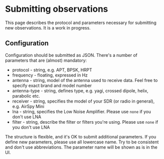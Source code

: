# Submitting observations

This page describes the protocol and parameters necessary for submitting new
observations. It is a work in progress.

## Configuration

Configuration should be submitted as JSON. There's a number of parameters that
are (almost) mandatory:

- protocol - string, e.g. APT, BPSK, HRPT
- frequency - floating, expressed in Hz
- antenna - string, model of the antenna used to receive data. Feel free to specify exact brand and model number
- antenna-type - string, defines type, e.g. yagi, crossed dipole, helix, parabolic etc.
- receiver - string, specifies the model of your SDR (or radio in general), e.g. AirSpy Mini
- lna - string, specifies the Low Noise Amplifier. Please use `none` if you don't use LNA
- filter - string, describe the filter or filters you're using. Please use `none` if you don't use LNA

The structure is flexible, and it's OK to submit additional parameters.
If you define new parameters, please use all lowercase name. Try to be consistent
and don't use abbreviations. The parameter name will be shown as is in the UI.